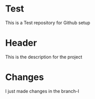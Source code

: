 # Test
This is a Test repository for Github setup
# Header 
This is the description for the project
# Changes
I just made changes in the branch-I
